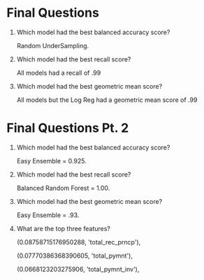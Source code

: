 # Final Questions

1. Which model had the best balanced accuracy score?

   Random UnderSampling.

2. Which model had the best recall score?

   All models had a recall of .99
   
3. Which model had the best geometric mean score?

   All models but the Log Reg had a geometric mean score of .99


# Final Questions Pt. 2

1. Which model had the best balanced accuracy score?

    Easy Ensemble = 0.925.
    
2. Which model had the best recall score?

    Balanced Random Forest = 1.00.

3. Which model had the best geometric mean score?

    Easy Ensemble = .93.

4. What are the top three features?

    (0.08758715176950288, 'total_rec_prncp'),
    
    (0.07770386368390605, 'total_pymnt'),
 
    (0.0668123203275906, 'total_pymnt_inv'),

